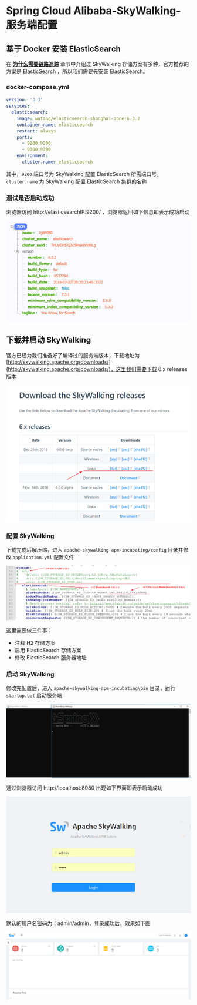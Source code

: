 # Spring Cloud Alibaba-SkyWalking-服务端配置

## 基于 Docker 安装 ElasticSearch

在 [**为什么需要链路追踪**](https://www.funtl.com/zh/spring-cloud-alibaba/为什么需要链路追踪.html#为什么需要链路追踪) 章节中介绍过 SkyWalking 存储方案有多种，官方推荐的方案是 ElasticSearch ，所以我们需要先安装 ElasticSearch。

### docker-compose.yml

```yaml
version: '3.3'
services:
  elasticsearch:
    image: wutang/elasticsearch-shanghai-zone:6.3.2
    container_name: elasticsearch
    restart: always
    ports:
      - 9200:9200
      - 9300:9300
    environment:
      cluster.name: elasticsearch
```

其中，`9200` 端口号为 SkyWalking 配置 ElasticSearch 所需端口号，`cluster.name` 为 SkyWalking 配置 ElasticSearch 集群的名称

### 测试是否启动成功

浏览器访问 http://elasticsearchIP:9200/ ，浏览器返回如下信息即表示成功启动

![](assets/Lusifer_20190114024609.png)

## 下载并启动 SkyWalking

官方已经为我们准备好了编译过的服务端版本，下载地址为 [http://skywalking.apache.org/downloads/](http://skywalking.apache.org/downloads/)，这里我们需要下载 6.x releases 版本

![](assets/Lusifer_20190114025523.png)

### 配置 SkyWalking

下载完成后解压缩，进入 `apache-skywalking-apm-incubating/config` 目录并修改 `application.yml` 配置文件

![](assets/Lusifer_20190114030006.png)

这里需要做三件事：

- 注释 H2 存储方案
- 启用 ElasticSearch 存储方案
- 修改 ElasticSearch 服务器地址

### 启动 SkyWalking

修改完配置后，进入 `apache-skywalking-apm-incubating\bin` 目录，运行 `startup.bat` 启动服务端

![](assets/Lusifer_20190114030813.png)

通过浏览器访问 http://localhost:8080 出现如下界面即表示启动成功

![](assets/Lusifer_20190114030930.png)

默认的用户名密码为：admin/admin，登录成功后，效果如下图

![](assets/Lusifer_20190114031040.png)
